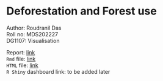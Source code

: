 # Deforestation and Forest use

Author: Roudranil Das  
Roll no: MDS202227  
DG1107: Visualisation  

Report: [link](https://github.com/Roudranil/deforestation-and-forest-conversion/blob/main/doc/report.pdf)  
`Rmd` file: [link](https://github.com/Roudranil/deforestation-and-forest-conversion/blob/main/src/visualisation-project-code.Rmd)  
`HTML` file: [link](https://github.com/Roudranil/deforestation-and-forest-conversion/blob/main/src/visualisation-project-code.html)    
`R Shiny` dashboard link: to be added later